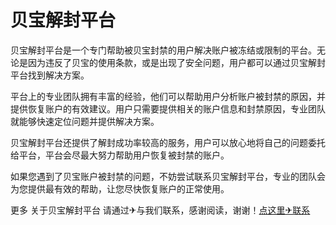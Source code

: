 # 贝宝解封平台

贝宝解封平台是一个专门帮助被贝宝封禁的用户解决账户被冻结或限制的平台。无论是因为违反了贝宝的使用条款，或是出现了安全问题，用户都可以通过贝宝解封平台找到解决方案。

平台上的专业团队拥有丰富的经验，他们可以帮助用户分析账户被封禁的原因，并提供恢复账户的有效建议。用户只需要提供相关的账户信息和封禁原因，专业团队就能够快速定位问题并提供解决方案。

贝宝解封平台还提供了解封成功率较高的服务，用户可以放心地将自己的问题委托给平台，平台会尽最大努力帮助用户恢复被封禁的账户。

如果您遇到了贝宝账户被封禁的问题，不妨尝试联系贝宝解封平台，专业的团队会为您提供最有效的帮助，让您尽快恢复账户的正常使用。

更多 关于贝宝解封平台 请通过✈与我们联系，感谢阅读，谢谢！[点这里✈联系](https://acc.k02.cc)